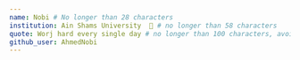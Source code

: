 ```yaml
---
name: Nobi # No longer than 28 characters
institution: Ain Shams University  🚩 # no longer than 58 characters
quote: Worj hard every single day # no longer than 100 characters, avoid using quotes(") to guarantee the format remains the same.
github_user: AhmedNobi
---
```


